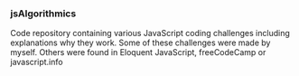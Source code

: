 ### jsAlgorithmics

Code repository containing various JavaScript coding challenges including explanations why they work. Some of these challenges were made by myself. Others were found in Eloquent JavaScript, freeCodeCamp or javascript.info
